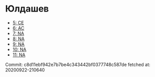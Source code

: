 # Юлдашев
- [5: CE](5.md)
- [6: AC](6.md)
- [7: NA](7.md)
- [8: NA](8.md)
- [9: NA](9.md)
- [10: NA](10.md)
- [11: NA](11.md)

Commit: c8d11ebf942e7b7be4c343442bf0377748c587de
 fetched at: 20200922-210640
